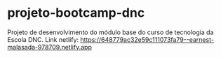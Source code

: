 # projeto-bootcamp-dnc
Projeto de desenvolvimento do módulo base do curso de tecnologia da Escola DNC.
Link netlify: https://648779ac32e59c111073fa79--earnest-malasada-978709.netlify.app
